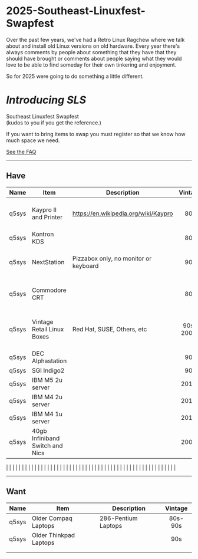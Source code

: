 # 2025-Southeast-Linuxfest-Swapfest

Over the past few years, we've had a Retro Linux Ragchew where we talk about and install old Linux versions on old hardware.
Every year there's always comments by people about something that they have that they should have brought or comments about people saying what they would love to be able to find someday for their own tinkering and enjoyment. 

So for 2025 were going to do something a little different.

# *Introducing SLS*

Southeast Linuxfest Swapfest  
(kudos to you if you get the reference.)

If you want to bring items to swap you must register so that we know how much space we need.

[See the FAQ](https://github.com/q5sys/2025-Southeast-Linuxfest-Swapfest/blob/main/faq.md)

***

## Have

| Name | Item | Description | Vintage | Number | Value | Photo | Interest |
|------|------|-------------|:--------:|:--------:|-------:|-------|----------|
|   q5sys   |  Kaypro II and Printer    |  https://en.wikipedia.org/wiki/Kaypro           |  80s  |  1     |  300 Bars of Gold-Pressed-Latinum     |       |          |
|   q5sys   |  Kontron KDS    |         |  80s  |   1     |       | [Kontron](https://github.com/q5sys/2025-Southeast-Linuxfest-Swapfest/blob/main/photos/photo_2025-02-03_11-12-22.jpg)      |          |
|   q5sys   |  NextStation    |  Pizzabox only, no monitor or keyboard           |    90s    |  1  | 100 Bars of Gold-Pressed-Latinum    |       |          |
|   q5sys   |  Commodore CRT    |            |    80s    |  1  | 200 Bars of Gold-Pressed-Latinum    |       |          |
|   q5sys | Vintage Retail Linux Boxes  | Red Hat, SUSE, Others, etc  | 90s-2000s  | 12  | 25 bars of Gold-Pressed-Latinum each  |   |   |
|   q5sys | DEC Alphastation  |   | 90s  | 2  |   |   |   |
|   q5sys | SGI Indigo2  |   | 90s  | 2  |   |   |   |
|   q5sys | IBM M5 2u server  |   | 2010s  | 1  |   |   |   |
|   q5sys | IBM M4 2u server  |   | 2010s  | 1  |   |   |   |
|   q5sys | IBM M4 1u server  |   | 2010s  | 1  |   |   |   |
|   q5sys | 40gb Infiniband Switch and Nics  |   | 2000s  | 1 |   |   |   |

|   |   |   |   |   |   |   |   |
|   |   |   |   |   |   |   |   |
|   |   |   |   |   |   |   |   |
|   |   |   |   |   |   |   |   |
|   |   |   |   |   |   |   |   |
|   |   |   |   |   |   |   |   |

***

## Want

| Name | Item | Description | Vintage | 
|------|------|-------------|:--------:|
| q5sys  | Older Compaq Laptops  | 286-Pentium Laptops  | 80s-90s  |
| q5sys  | Older Thinkpad Laptops  |   | 90s  |
|   |   |   |   |   |  
|   |   |   |   |   |

